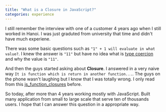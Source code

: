 ```yaml
---
title: "What is a Closure in JavaScript?"
categories: experience
---
```


I still remember the interview with one of a customer 4 years ago when I still worked in Hanoi. I was just graduted from university that time and didn't have much experiene. 

There was some basic questions such as `"1" + 1 will evaluate in what value?`. I knew the answer is `"11"` but have no idea what is [type coercion](https://medium.freecodecamp.org/js-type-coercion-explained-27ba3d9a2839) and why the value is `"11"`.

And then the guys started asking about **Closure**. I answered in a very naive way `It is function which is return in another function...`. The guys on the phone wasn't laughing but I know that I was totally wrong. I only read from this [js_function_closures](https://www.w3schools.com/js/js_function_closures.asp) before.

So today, after more than 4 years working mostly with JavaScript. Built many application from small to large scale that serve ten of thousands users. I hope that I can answer this question in a appropriate way.



